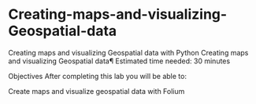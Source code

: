 # Creating-maps-and-visualizing-Geospatial-data
Creating maps and visualizing Geospatial data with Python
Creating maps and visualizing Geospatial data¶
Estimated time needed: 30 minutes

Objectives
After completing this lab you will be able to:

Create maps and visualize geospatial data with Folium
